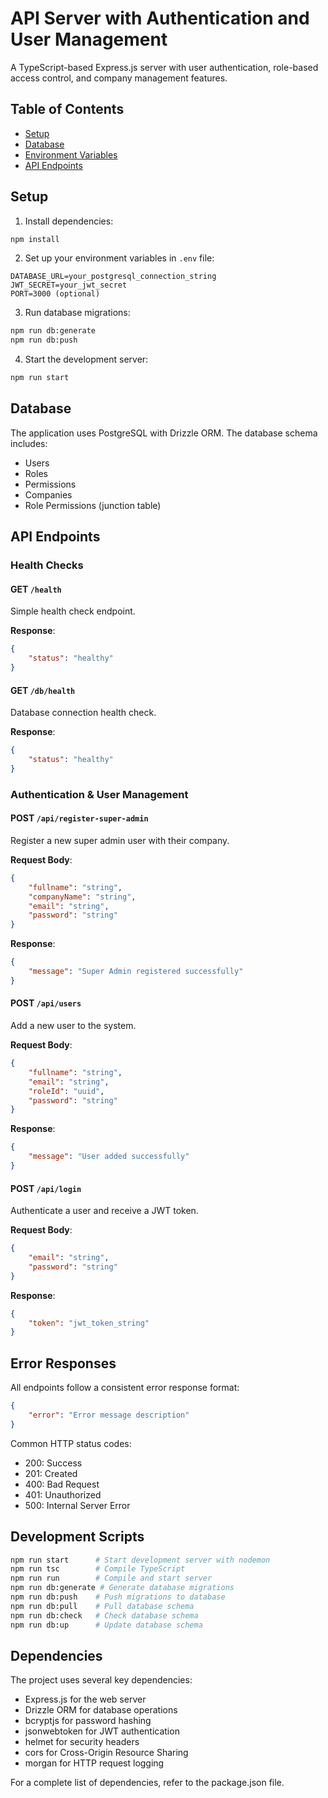 # API Server with Authentication and User Management

A TypeScript-based Express.js server with user authentication, role-based access control, and company management features.

## Table of Contents
- [Setup](#setup)
- [Database](#database)
- [Environment Variables](#environment-variables)
- [API Endpoints](#api-endpoints)

## Setup

1. Install dependencies:
```bash
npm install
```

2. Set up your environment variables in `.env` file:
```
DATABASE_URL=your_postgresql_connection_string
JWT_SECRET=your_jwt_secret
PORT=3000 (optional)
```

3. Run database migrations:
```bash
npm run db:generate
npm run db:push
```

4. Start the development server:
```bash
npm run start
```

## Database

The application uses PostgreSQL with Drizzle ORM. The database schema includes:

- Users
- Roles
- Permissions
- Companies
- Role Permissions (junction table)

## API Endpoints

### Health Checks

#### GET `/health`
Simple health check endpoint.

**Response**: 
```json
{
    "status": "healthy"
}
```

#### GET `/db/health`
Database connection health check.

**Response**: 
```json
{
    "status": "healthy"
}
```

### Authentication & User Management

#### POST `/api/register-super-admin`
Register a new super admin user with their company.

**Request Body**:
```json
{
    "fullname": "string",
    "companyName": "string",
    "email": "string",
    "password": "string"
}
```

**Response**: 
```json
{
    "message": "Super Admin registered successfully"
}
```

#### POST `/api/users`
Add a new user to the system.

**Request Body**:
```json
{
    "fullname": "string",
    "email": "string",
    "roleId": "uuid",
    "password": "string"
}
```

**Response**:
```json
{
    "message": "User added successfully"
}
```

#### POST `/api/login`
Authenticate a user and receive a JWT token.

**Request Body**:
```json
{
    "email": "string",
    "password": "string"
}
```

**Response**:
```json
{
    "token": "jwt_token_string"
}
```

## Error Responses

All endpoints follow a consistent error response format:

```json
{
    "error": "Error message description"
}
```

Common HTTP status codes:
- 200: Success
- 201: Created
- 400: Bad Request
- 401: Unauthorized
- 500: Internal Server Error

## Development Scripts

```bash
npm run start      # Start development server with nodemon
npm run tsc        # Compile TypeScript
npm run run        # Compile and start server
npm run db:generate # Generate database migrations
npm run db:push    # Push migrations to database
npm run db:pull    # Pull database schema
npm run db:check   # Check database schema
npm run db:up      # Update database schema
```

## Dependencies

The project uses several key dependencies:
- Express.js for the web server
- Drizzle ORM for database operations
- bcryptjs for password hashing
- jsonwebtoken for JWT authentication
- helmet for security headers
- cors for Cross-Origin Resource Sharing
- morgan for HTTP request logging

For a complete list of dependencies, refer to the package.json file.
